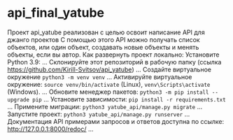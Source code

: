 # api_final_yatube

Проект api_yatube реализован с целью освоит написание API для джанго проектов
С помощью этого API можно получать список объектов, или один объект, создавать новые объекты и 
менять объекты, если вы автор.
Как развернуть проект локально: Установите Python 3.9:
...
Склонируйте этот репозиторий в рабочую папку (ссылка https://github.com/Kirill-Svitsov/api_yatube)
...
Создайте виртуальное окружение `python3 -m venv venv`
...
Активируйте виртуальное окружение: `source venv/bin/activate` (Linux), `venv\Scripts\activate` (Windows).
...
Обновите менеджер пакетов: `python3 -m pip install --upgrade pip`
...
Установите зависимости: `pip install -r requirements.txt`
...
Примените миграции: `python3 yatube_api/manage.py migrate`
...
Запустите проект: `python3 yatube_api/manage.py runserver`
...
Документация API примерами запросов и ответов доступна по ссылке: http://127.0.0.1:8000/redoc/
...
